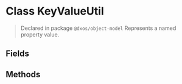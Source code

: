 # Class KeyValueUtil
> Declared in package `@dxos/object-model`
Represents a named property value.

## Fields

## Methods
